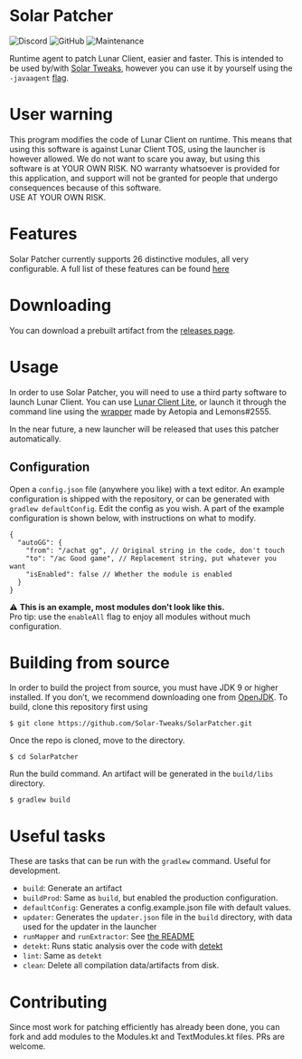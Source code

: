 # Solar Patcher
![Discord](https://img.shields.io/discord/930481786797064242?color=404eed&logo=discord&logoColor=%23fff&style=for-the-badge)
![GitHub](https://img.shields.io/github/license/Solar-Tweaks/SolarPatcher?style=for-the-badge)
![Maintenance](https://img.shields.io/maintenance/yes/2022?style=for-the-badge)

Runtime agent to patch Lunar Client, easier and faster.
This is intended to be used by/with [Solar Tweaks](https://github.com/Solar-Tweaks/),
however you can use it by yourself using the `-javaagent` [flag](https://docs.oracle.com/javase/7/docs/api/java/lang/instrument/package-summary.html).

# User warning
This program modifies the code of Lunar Client on runtime.
This means that using this software is against Lunar Client TOS, using the launcher is however allowed.
We do not want to scare you away, but using this software is at YOUR OWN RISK.
NO warranty whatsoever is provided for this application, and support will not be granted for people that undergo consequences because of this software.  
USE AT YOUR OWN RISK.

# Features
Solar Patcher currently supports 26 distinctive modules, all very configurable.
A full list of these features can be found [here](Features.md)

# Downloading
You can download a prebuilt artifact from the [releases page](https://github.com/Solar-Tweaks/SolarPatcher/releases).

# Usage
In order to use Solar Patcher, you will need to use a third party software to launch Lunar Client.
You can use [Lunar Client Lite](https://github.com/Aetopia/LCLPy), or launch it through the command line using the [wrapper](https://github.com/Aetopia/Lunar-Client-Lite-Launcher/blob/main/wrapper.cmd) made by Aetopia and Lemons#2555.  

In the near future, a new launcher will be released that uses this patcher automatically.

## Configuration
Open a `config.json` file (anywhere you like) with a text editor. An example configuration is shipped with the repository, or can be generated with `gradlew defaultConfig`.
Edit the config as you wish. A part of the example configuration is shown below, with instructions on what to modify.
```json5
{
  "autoGG": {
    "from": "/achat gg", // Original string in the code, don't touch
    "to": "/ac Good game", // Replacement string, put whatever you want
    "isEnabled": false // Whether the module is enabled
  }
}
```
⚠️ **This is an example, most modules don't look like this.**  
Pro tip: use the `enableAll` flag to enjoy all modules without much configuration.

# Building from source
In order to build the project from source, you must have JDK 9 or higher installed.
If you don’t, we recommend downloading one from [OpenJDK](https://jdk.java.net/17/).
To build, clone this repository first using
```shell
$ git clone https://github.com/Solar-Tweaks/SolarPatcher.git
```
Once the repo is cloned, move to the directory.
```shell
$ cd SolarPatcher
```
Run the build command. An artifact will be generated in the `build/libs` directory.
```shell
$ gradlew build
```

# Useful tasks
These are tasks that can be run with the `gradlew` command. Useful for development.  
- `build`: Generate an artifact  
- `buildProd`: Same as `build`, but enabled the production configuration.  
- `defaultConfig`: Generates a config.example.json file with default values.  
- `updater`: Generates the `updater.json` file in the `build` directory, with data used for the updater in the launcher  
- `runMapper` and `runExtractor`: See [the README](lunar-util/README.md)
- `detekt`: Runs static analysis over the code with [detekt](https://github.com/detekt/detekt)  
- `lint`: Same as `detekt`  
- `clean`: Delete all compilation data/artifacts from disk.  

# Contributing
Since most work for patching efficiently has already been done,
you can fork and add modules to the Modules.kt and TextModules.kt files. PRs are welcome.
